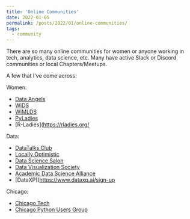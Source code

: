 ```yaml
---
title: 'Online Communities'
date: 2022-01-05
permalink: /posts/2022/01/online-communities/
tags:
  - community
---
```


There are so many online communities for women or anyone working in tech, analytics, data science, etc. Many have active Slack or Discord communities or local Chapters/Meetups.

A few that I've come across: 

Women:
- [Data Angels](https://twitter.com/data_angels)
- [WiDS](https://www.widsconference.org/)
- [WiMLDS](http://wimlds.org/)
- [PyLadies](https://pyladies.com/)
- [R-Ladies](https://rladies.org/

Data: 
- [DataTalks.Club](https://datatalks.club)
- [Locally Optimistic](https://locallyoptimistic.com)
- [Data Science Salon](https://www.datascience.salon/)
- [Data Visualization Society](https://www.datavisualizationsociety.org)
- [Academic Data Science Alliance](https://academicdatascience.org/)
- [DataXP](https://www.dataxp.ai/sign-up

Chicago:
- [Chicago Tech](http://chicagotech.herokuapp.com/)
- [Chicago Python Users Group](https://www.chipy.org/)
